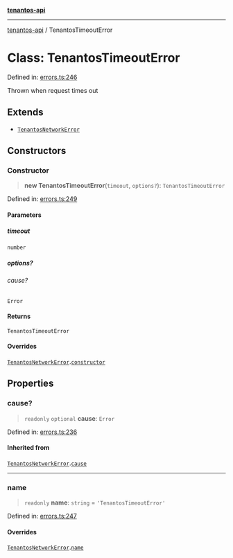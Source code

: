 [**tenantos-api**](../README.md)

***

[tenantos-api](../globals.md) / TenantosTimeoutError

# Class: TenantosTimeoutError

Defined in: [errors.ts:246](https://github.com/shadmanZero/tenantos-api/blob/fe61944d7cb3ee6cc3061a8309e45287291cb501/src/errors.ts#L246)

Thrown when request times out

## Extends

- [`TenantosNetworkError`](TenantosNetworkError.md)

## Constructors

### Constructor

> **new TenantosTimeoutError**(`timeout`, `options?`): `TenantosTimeoutError`

Defined in: [errors.ts:249](https://github.com/shadmanZero/tenantos-api/blob/fe61944d7cb3ee6cc3061a8309e45287291cb501/src/errors.ts#L249)

#### Parameters

##### timeout

`number`

##### options?

###### cause?

`Error`

#### Returns

`TenantosTimeoutError`

#### Overrides

[`TenantosNetworkError`](TenantosNetworkError.md).[`constructor`](TenantosNetworkError.md#constructor)

## Properties

### cause?

> `readonly` `optional` **cause**: `Error`

Defined in: [errors.ts:236](https://github.com/shadmanZero/tenantos-api/blob/fe61944d7cb3ee6cc3061a8309e45287291cb501/src/errors.ts#L236)

#### Inherited from

[`TenantosNetworkError`](TenantosNetworkError.md).[`cause`](TenantosNetworkError.md#cause)

***

### name

> `readonly` **name**: `string` = `'TenantosTimeoutError'`

Defined in: [errors.ts:247](https://github.com/shadmanZero/tenantos-api/blob/fe61944d7cb3ee6cc3061a8309e45287291cb501/src/errors.ts#L247)

#### Overrides

[`TenantosNetworkError`](TenantosNetworkError.md).[`name`](TenantosNetworkError.md#name)
